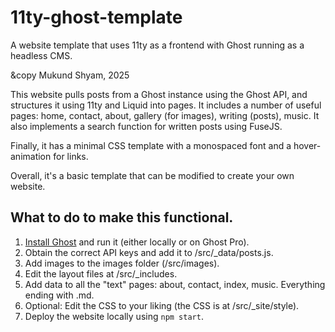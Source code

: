 # 11ty-ghost-template
A website template that uses 11ty as a frontend with Ghost running as a headless CMS. 

&copy Mukund Shyam, 2025

This website pulls posts from a Ghost instance using the Ghost API, and structures it using 11ty and Liquid into pages. 
It includes a number of useful pages: home, contact, about, gallery (for images), writing (posts), music. 
It also implements a search function for written posts using FuseJS. 

Finally, it has a minimal CSS template with a monospaced font and a hover-animation for links. 

Overall, it's a basic template that can be modified to create your own website. 

## What to do to make this functional. 

1. [Install Ghost]([url](https://ghost.org/docs/install/)) and run it (either locally or on Ghost Pro).
2. Obtain the correct API keys and add it to /src/_data/posts.js.
3. Add images to the images folder (/src/images).
5. Edit the layout files at /src/_includes.
4. Add data to all the "text" pages: about, contact, index, music. Everything ending with .md.
6. Optional: Edit the CSS to your liking (the CSS is at /src/_site/style).
7. Deploy the website locally using `npm start`.
